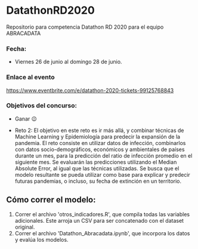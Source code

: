 # DatathonRD2020
Repositorio para competencia Datathon RD 2020 para el equipo ABRACADATA

### Fecha:
* Viernes 26 de junio al domingo 28 de junio.

### Enlace al evento
https://www.eventbrite.com/e/datathon-2020-tickets-99125768843

### Objetivos del concurso:

* Ganar 😉

* Reto 2:
El objetivo en este reto es ir más allá, y combinar técnicas de Machine Learning y Epidemiología para predecir la expansión de la pandemia. El reto consiste en utilizar datos de infección, combinarlos con datos socio-demográficos, económicos y ambientales de países durante un mes, para la predicción del ratio de infección promedio en el siguiente mes. Se evaluarán las predicciones utilizando el Median Absolute Error, al igual que las técnicas utilizadas. Se busca que el modelo resultante se pueda utilizar como base para explicar y predecir futuras pandemias, o incluso, su fecha de extinción en un territorio.

## Cómo correr el modelo:

1. Correr el archivo 'otros_indicadores.R', que compila todas las variables adicionales. Este arroja un CSV para ser concatenado con el dataset original.
2. Correr el archivo 'Datathon_Abracadata.ipynb', que incorpora los datos y evalúa los modelos.
